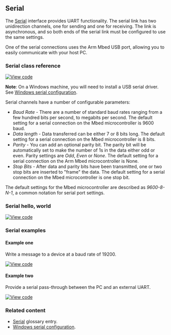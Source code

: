 ## Serial

The [Serial](/docs/v5.7/introduction/glossary.html) interface provides UART functionality. The serial link has two unidirection channels, one for sending and one for receiving. The link is asynchronous, and so both ends of the serial link must be configured to use the same settings.

One of the serial connections uses the Arm Mbed USB port, allowing you to easily communicate with your host PC.

### Serial class reference

[![View code](https://www.mbed.com/embed/?type=library)](https://os.mbed.com/docs/v5.7/mbed-os-api-doxy/classmbed_1_1_serial.html)

<span class="notes">**Note**: On a Windows machine, you will need to install a USB serial driver. See [Windows serial configuration](/docs/v5.7/tutorials/windows-serial-driver.html).</span>

Serial channels have a number of configurable parameters:

  - _Baud Rate_ - There are a number of standard baud rates ranging from a few hundred bits per second, to megabits per second. The default setting for a serial connection on the Mbed microcontroller is 9600 baud.
  - _Data length_ - Data transferred can be either 7 or 8 bits long. The default setting for a serial connection on the Mbed microcontroller is 8 bits.
  - _Parity_ - You can add an optional parity bit. The parity bit will be automatically set to make the number of 1s in the data either odd or even. Parity settings are *Odd*, *Even* or *None*. The default setting for a serial connection on the Arm Mbed microcontroller is None.
  - _Stop Bits_ - After data and parity bits have been transmitted, one or two stop bits are inserted to "frame" the data. The default setting for a serial connection on the Mbed microcontroller is one stop bit.

The default settings for the Mbed microcontroller are described as _9600-8-N-1_, a  common notation for serial port settings.

### Serial hello, world

[![View code](https://www.mbed.com/embed/?url=https://os.mbed.com/teams/mbed_example/code/Serial_HelloWorld/)](https://os.mbed.com/teams/mbed_example/code/Serial_HelloWorld/file/e540d7769e69/main.cpp)

### Serial examples

#### Example one

Write a message to a device at a baud rate of 19200.

[![View code](https://www.mbed.com/embed/?url=https://os.mbed.com/teams/mbed_example/code/Serial_ex_1/)](https://os.mbed.com/teams/mbed_example/code/Serial_ex_1/file/7376f17bb36e/main.cpp)

#### Example two

Provide a serial pass-through between the PC and an external UART.

[![View code](https://www.mbed.com/embed/?url=https://os.mbed.com/teams/mbed_example/code/Serial_ex_2/)](https://os.mbed.com/teams/mbed_example/code/Serial_ex_2/file/8d318218bac1/main.cpp)

### Related content

- [Serial](/docs/v5.7/introduction/glossary.html) glossary entry.
- [Windows serial configuration](/docs/v5.7/tutorials/windows-serial-driver.html).
